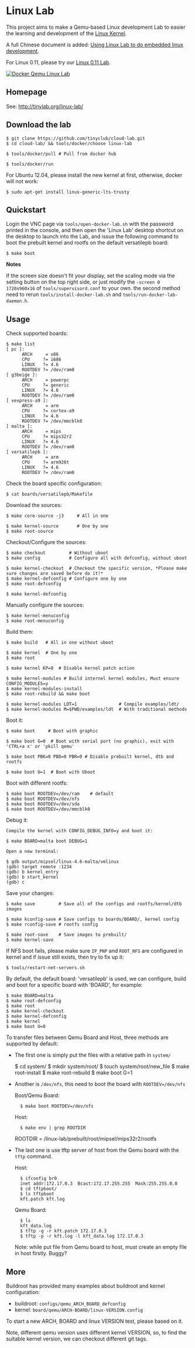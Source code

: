 
# Linux Lab

This project aims to make a Qemu-based Linux development Lab to easier the learning and development of the [Linux Kernel](http://www.kernel.org).

A full Chinese document is added: [Using Linux Lab to do embedded linux development](http://tinylab.org/using-linux-lab-to-do-embedded-linux-development/).

For Linux 0.11, please try our [Linux 0.11 Lab](http://github.com/tinyclub/linux-0.11-lab).

[![Docker Qemu Linux Lab](doc/docker.jpg)](http://showdesk.io/2017-03-11-14-16-15-linux-lab-usage-00-01-02/)

## Homepage

See: <http://tinylab.org/linux-lab/>

## Download the lab

    $ git clone https://github.com/tinyclub/cloud-lab.git
    $ cd cloud-lab/ && tools/docker/choose linux-lab

    $ tools/docker/pull # Pull from docker hub

    $ tools/docker/run

For Ubuntu 12.04, please install the new kernel at first, otherwise, docker will not work:

    $ sudo apt-get install linux-generic-lts-trusty

## Quickstart

Login the VNC page via `tools/open-docker-lab.sh` with the password printed in
the console, and then open the 'Linux Lab' desktop shortcut on the desktop to
launch into the Lab, and issue the following command to boot the prebuilt
kernel and rootfs on the default versatilepb board:

    $ make boot

**Notes**

If the screen size doesn't fit your display, set the scaling mode via the setting button on the top right side, or just modify the `-screen 0 1720x960x16` of `tools/supervisord.conf` to your own. the second method need to rerun `tools/install-docker-lab.sh` and `tools/run-docker-lab-daemon.h`.

## Usage

Check supported boards:

    $ make list
    [ pc ]:
          ARCH     = x86
          CPU     ?= i686
          LINUX   ?= 4.6
          ROOTDEV ?= /dev/ram0
    [ g3beige ]:
          ARCH     = powerpc
          CPU     ?= generic
          LINUX   ?= 4.6
          ROOTDEV ?= /dev/ram0
    [ vexpress-a9 ]:
          ARCH     = arm
          CPU     ?= cortex-a9
          LINUX   ?= 4.6
          ROOTDEV ?= /dev/mmcblk0
    [ malta ]:
          ARCH     = mips
          CPU     ?= mips32r2
          LINUX   ?= 4.6
          ROOTDEV ?= /dev/ram0
    [ versatilepb ]:
          ARCH     = arm
          CPU     ?= arm926t
          LINUX   ?= 4.6
          ROOTDEV ?= /dev/ram0

Check the board specific configuration:

    $ cat boards/versatilepb/Makefile

Download the sources:

    $ make core-source -j3     # All in one

    $ make kernel-source       # One by one 
    $ make root-source

Checkout/Configure the sources:

    $ make checkout         # Without uboot
    $ make config           # Configure all with defconfig, without uboot

    $ make kernel-checkout  # Checkout the specific version, *Please make sure changes are saved before do it!*
    $ make kernel-defconfig # Configure one by one
    $ make root-defconfig

    $ make kernel-defconfig

Manually configure the sources:

    $ make kernel-menuconfig
    $ make root-menuconfig

Build them:

    $ make build   # All in one without uboot

    $ make kernel  # One by one
    $ make root

    $ make kernel KP=0  # Disable kernel patch action

    $ make kernel-modules # Build internel kernel modules, Must ensure CONFIG_MODULES=y
    $ make kernel-modules-install
    $ make root-rebuild && make boot

    $ make kernel-modules LDT=1                # Compile examples/ldt/
    $ make kernel-modules M=$PWD/examples/ldt  # With traditional methods

Boot it:

    $ make boot     # Boot with graphic

    $ make boot G=0  # Boot with serial port (no graphic), exit with 'CTRL+a x' or 'pkill qemu'

    $ make boot PBK=0 PBD=0 PBR=0 # Disable prebuilt kernel, dtb and rootfs

    $ make boot U=1  # Boot with Uboot

Boot with different rootfs:

    $ make boot ROOTDEV=/dev/ram    # default
    $ make boot ROOTDEV=/dev/nfs
    $ make boot ROOTDEV=/dev/sda
    $ make boot ROOTDEV=/dev/mmcblk0

Debug it:

    Compile the kernel with CONFIG_DEBUG_INFO=y and boot it:

    $ make BOARD=malta boot DEBUG=1

    Open a new terminal:

    $ gdb output/mipsel/linux-4.6-malta/vmlinux
    (gdb) target remote :1234
    (gdb) b kernel_entry
    (gdb) b start_kernel
    (gdb) c


Save your changes:

    $ make save         # Save all of the configs and rootfs/kernel/dtb images

    $ make kconfig-save # Save configs to boards/BOARD/, kernel config
    $ make rconfig-save # rootfs config

    $ make root-save    # Save images to prebuilt/
    $ make kernel-save

If NFS boot fails, please make sure `IP_PNP` and `ROOT_NFS` are configured in
kernel and if issue still exists, then try to fix up it:

    $ tools/restart-net-servers.sh

By default, the default board: 'versatilepb' is used, we can configure, build
and boot for a specific board with 'BOARD', for example:

    $ make BOARD=malta
    $ make root-defconfig
    $ make root
    $ make kernel-checkout
    $ make kernel-defconfig
    $ make kernel
    $ make boot U=0

To transfer files between Qemu Board and Host, three methods are supported by
default:

* The first one is simply put the files with a relative path in `system/`

    $ cd system/
    $ mkdir system/root/
    $ touch system/root/new_file
    $ make root-install
    $ make root-rebuild
    $ make boot G=1

* Another is `/dev/nfs`, this need to boot the board with `ROOTDEV=/dev/nfs`

    Boot/Qemu Board:

        $ make boot ROOTDEV=/dev/nfs

    Host:

        $ make env | grep ROOTDIR
	ROOTDIR = /linux-lab/prebuilt/root/mipsel/mips32r2/rootfs

* The last one is use tftp server of host from the Qemu board with the `tftp` command.

    Host:

        $ ifconfig br0
        inet addr:172.17.0.3  Bcast:172.17.255.255  Mask:255.255.0.0
        $ cd tftpboot/
        $ ls tftpboot
        kft.patch kft.log

    Qemu Board:

        $ ls
        kft_data.log
        $ tftp -g -r kft.patch 172.17.0.3
        $ tftp -p -r kft.log -l kft_data.log 172.17.0.3

    Note: while put file from Qemu board to host, must create an empty file in host firstly. Buggy?

## More

Buildroot has provided many examples about buildroot and kernel configuration:

* buildroot: `configs/qemu_ARCH_BOARD_defconfig`
* kernel: `board/qemu/ARCH-BOARD/linux-VERSION.config`

To start a new ARCH, BOARD and linux VERSION test, please based on it.

Note, different qemu version uses different kernel VERSION, so, to find the
suitable kernel version, we can checkout different git tags.

